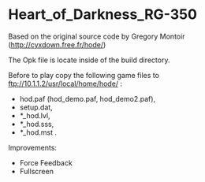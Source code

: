 # Heart_of_Darkness_RG-350

Based on the original source code by Gregory Montoir (http://cyxdown.free.fr/hode/)

The Opk file is locate inside of the build directory.

Before to play copy the following game files to ftp://10.1.1.2/usr/local/home/hode/ :
- hod.paf (hod_demo.paf, hod_demo2.paf),
- setup.dat,
- *_hod.lvl,
- *_hod.sss,
- *_hod.mst .


Improvements:
- Force Feedback
- Fullscreen
  
